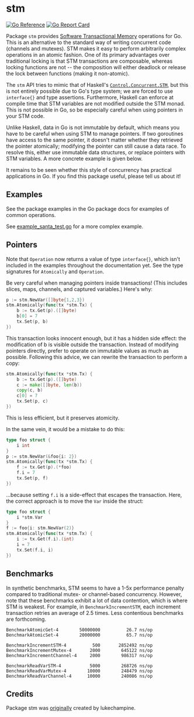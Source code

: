 # stm

[![Go Reference](https://pkg.go.dev/badge/github.com/anacrolix/stm.svg)](https://pkg.go.dev/github.com/anacrolix/stm)
[![Go Report Card](https://goreportcard.com/badge/github.com/anacrolix/stm)](https://goreportcard.com/report/github.com/anacrolix/stm)

Package `stm` provides [Software Transactional Memory](https://en.wikipedia.org/wiki/Software_transactional_memory) operations for Go. This is
an alternative to the standard way of writing concurrent code (channels and
mutexes). STM makes it easy to perform arbitrarily complex operations in an
atomic fashion. One of its primary advantages over traditional locking is that
STM transactions are composable, whereas locking functions are not -- the
composition will either deadlock or release the lock between functions (making
it non-atomic).

The `stm` API tries to mimic that of Haskell's [`Control.Concurrent.STM`](https://hackage.haskell.org/package/stm-2.4.4.1/docs/Control-Concurrent-STM.html), but
this is not entirely possible due to Go's type system; we are forced to use
`interface{}` and type assertions. Furthermore, Haskell can enforce at compile
time that STM variables are not modified outside the STM monad. This is not
possible in Go, so be especially careful when using pointers in your STM code.

Unlike Haskell, data in Go is not immutable by default, which means you have
to be careful when using STM to manage pointers. If two goroutines have access
to the same pointer, it doesn't matter whether they retrieved the pointer
atomically; modifying the pointer can still cause a data race. To resolve
this, either use immutable data structures, or replace pointers with STM
variables. A more concrete example is given below.

It remains to be seen whether this style of concurrency has practical
applications in Go. If you find this package useful, please tell us about it!

## Examples

See the package examples in the Go package docs for examples of common operations.

See [example_santa_test.go](example_santa_test.go) for a more complex example.

## Pointers

Note that `Operation` now returns a value of type `interface{}`, which isn't included in the
examples throughout the documentation yet. See the type signatures for `Atomically` and `Operation`.

Be very careful when managing pointers inside transactions! (This includes
slices, maps, channels, and captured variables.) Here's why:

```go
p := stm.NewVar([]byte{1,2,3})
stm.Atomically(func(tx *stm.Tx) {
	b := tx.Get(p).([]byte)
	b[0] = 7
	tx.Set(p, b)
})
```

This transaction looks innocent enough, but it has a hidden side effect: the
modification of b is visible outside the transaction. Instead of modifying
pointers directly, prefer to operate on immutable values as much as possible.
Following this advice, we can rewrite the transaction to perform a copy:

```go
stm.Atomically(func(tx *stm.Tx) {
	b := tx.Get(p).([]byte)
	c := make([]byte, len(b))
	copy(c, b)
	c[0] = 7
	tx.Set(p, c)
})
```

This is less efficient, but it preserves atomicity.

In the same vein, it would be a mistake to do this:

```go
type foo struct {
	i int
}
p := stm.NewVar(&foo{i: 2})
stm.Atomically(func(tx *stm.Tx) {
	f := tx.Get(p).(*foo)
	f.i = 7
	tx.Set(p, f)
})
```

...because setting `f.i` is a side-effect that escapes the transaction. Here,
the correct approach is to move the `Var` inside the struct:

```go
type foo struct {
	i *stm.Var
}
f := foo{i: stm.NewVar(2)}
stm.Atomically(func(tx *stm.Tx) {
	i := tx.Get(f.i).(int)
	i = 7
	tx.Set(f.i, i)
})
```

## Benchmarks

In synthetic benchmarks, STM seems to have a 1-5x performance penalty compared
to traditional mutex- or channel-based concurrency. However, note that these
benchmarks exhibit a lot of data contention, which is where STM is weakest.
For example, in `BenchmarkIncrementSTM`, each increment transaction retries an
average of 2.5 times. Less contentious benchmarks are forthcoming.

```
BenchmarkAtomicGet-4       	50000000	      26.7 ns/op
BenchmarkAtomicSet-4       	20000000	      65.7 ns/op

BenchmarkIncrementSTM-4    	     500	   2852492 ns/op
BenchmarkIncrementMutex-4  	    2000	    645122 ns/op
BenchmarkIncrementChannel-4	    2000	    986317 ns/op

BenchmarkReadVarSTM-4      	    5000	    268726 ns/op
BenchmarkReadVarMutex-4    	   10000	    248479 ns/op
BenchmarkReadVarChannel-4  	   10000	    240086 ns/op

```

## Credits

Package stm was [originally](https://github.com/lukechampine/stm/issues/3#issuecomment-549087541)
created by lukechampine.
